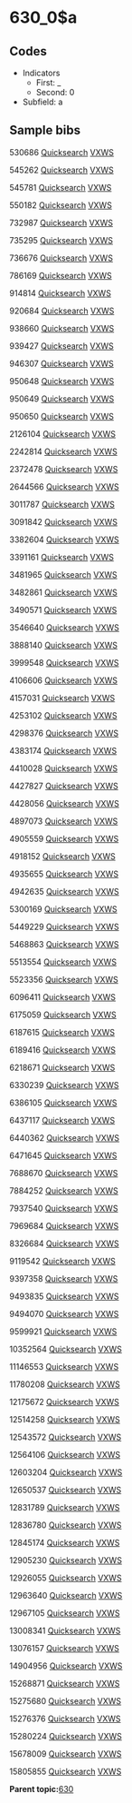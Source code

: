 # 630\_0$a

## Codes

-   Indicators
    -   First: \_
    -   Second: 0
-   Subfield: a

## Sample bibs

530686 [Quicksearch](https://search.library.yale.edu/catalog/530686) [VXWS](http://prodorbis.library.yale.edu:7014/vxws/GetHoldingsService?bibId=530686)

545262 [Quicksearch](https://search.library.yale.edu/catalog/545262) [VXWS](http://prodorbis.library.yale.edu:7014/vxws/GetHoldingsService?bibId=545262)

545781 [Quicksearch](https://search.library.yale.edu/catalog/545781) [VXWS](http://prodorbis.library.yale.edu:7014/vxws/GetHoldingsService?bibId=545781)

550182 [Quicksearch](https://search.library.yale.edu/catalog/550182) [VXWS](http://prodorbis.library.yale.edu:7014/vxws/GetHoldingsService?bibId=550182)

732987 [Quicksearch](https://search.library.yale.edu/catalog/732987) [VXWS](http://prodorbis.library.yale.edu:7014/vxws/GetHoldingsService?bibId=732987)

735295 [Quicksearch](https://search.library.yale.edu/catalog/735295) [VXWS](http://prodorbis.library.yale.edu:7014/vxws/GetHoldingsService?bibId=735295)

736676 [Quicksearch](https://search.library.yale.edu/catalog/736676) [VXWS](http://prodorbis.library.yale.edu:7014/vxws/GetHoldingsService?bibId=736676)

786169 [Quicksearch](https://search.library.yale.edu/catalog/786169) [VXWS](http://prodorbis.library.yale.edu:7014/vxws/GetHoldingsService?bibId=786169)

914814 [Quicksearch](https://search.library.yale.edu/catalog/914814) [VXWS](http://prodorbis.library.yale.edu:7014/vxws/GetHoldingsService?bibId=914814)

920684 [Quicksearch](https://search.library.yale.edu/catalog/920684) [VXWS](http://prodorbis.library.yale.edu:7014/vxws/GetHoldingsService?bibId=920684)

938660 [Quicksearch](https://search.library.yale.edu/catalog/938660) [VXWS](http://prodorbis.library.yale.edu:7014/vxws/GetHoldingsService?bibId=938660)

939427 [Quicksearch](https://search.library.yale.edu/catalog/939427) [VXWS](http://prodorbis.library.yale.edu:7014/vxws/GetHoldingsService?bibId=939427)

946307 [Quicksearch](https://search.library.yale.edu/catalog/946307) [VXWS](http://prodorbis.library.yale.edu:7014/vxws/GetHoldingsService?bibId=946307)

950648 [Quicksearch](https://search.library.yale.edu/catalog/950648) [VXWS](http://prodorbis.library.yale.edu:7014/vxws/GetHoldingsService?bibId=950648)

950649 [Quicksearch](https://search.library.yale.edu/catalog/950649) [VXWS](http://prodorbis.library.yale.edu:7014/vxws/GetHoldingsService?bibId=950649)

950650 [Quicksearch](https://search.library.yale.edu/catalog/950650) [VXWS](http://prodorbis.library.yale.edu:7014/vxws/GetHoldingsService?bibId=950650)

2126104 [Quicksearch](https://search.library.yale.edu/catalog/2126104) [VXWS](http://prodorbis.library.yale.edu:7014/vxws/GetHoldingsService?bibId=2126104)

2242814 [Quicksearch](https://search.library.yale.edu/catalog/2242814) [VXWS](http://prodorbis.library.yale.edu:7014/vxws/GetHoldingsService?bibId=2242814)

2372478 [Quicksearch](https://search.library.yale.edu/catalog/2372478) [VXWS](http://prodorbis.library.yale.edu:7014/vxws/GetHoldingsService?bibId=2372478)

2644566 [Quicksearch](https://search.library.yale.edu/catalog/2644566) [VXWS](http://prodorbis.library.yale.edu:7014/vxws/GetHoldingsService?bibId=2644566)

3011787 [Quicksearch](https://search.library.yale.edu/catalog/3011787) [VXWS](http://prodorbis.library.yale.edu:7014/vxws/GetHoldingsService?bibId=3011787)

3091842 [Quicksearch](https://search.library.yale.edu/catalog/3091842) [VXWS](http://prodorbis.library.yale.edu:7014/vxws/GetHoldingsService?bibId=3091842)

3382604 [Quicksearch](https://search.library.yale.edu/catalog/3382604) [VXWS](http://prodorbis.library.yale.edu:7014/vxws/GetHoldingsService?bibId=3382604)

3391161 [Quicksearch](https://search.library.yale.edu/catalog/3391161) [VXWS](http://prodorbis.library.yale.edu:7014/vxws/GetHoldingsService?bibId=3391161)

3481965 [Quicksearch](https://search.library.yale.edu/catalog/3481965) [VXWS](http://prodorbis.library.yale.edu:7014/vxws/GetHoldingsService?bibId=3481965)

3482861 [Quicksearch](https://search.library.yale.edu/catalog/3482861) [VXWS](http://prodorbis.library.yale.edu:7014/vxws/GetHoldingsService?bibId=3482861)

3490571 [Quicksearch](https://search.library.yale.edu/catalog/3490571) [VXWS](http://prodorbis.library.yale.edu:7014/vxws/GetHoldingsService?bibId=3490571)

3546640 [Quicksearch](https://search.library.yale.edu/catalog/3546640) [VXWS](http://prodorbis.library.yale.edu:7014/vxws/GetHoldingsService?bibId=3546640)

3888140 [Quicksearch](https://search.library.yale.edu/catalog/3888140) [VXWS](http://prodorbis.library.yale.edu:7014/vxws/GetHoldingsService?bibId=3888140)

3999548 [Quicksearch](https://search.library.yale.edu/catalog/3999548) [VXWS](http://prodorbis.library.yale.edu:7014/vxws/GetHoldingsService?bibId=3999548)

4106606 [Quicksearch](https://search.library.yale.edu/catalog/4106606) [VXWS](http://prodorbis.library.yale.edu:7014/vxws/GetHoldingsService?bibId=4106606)

4157031 [Quicksearch](https://search.library.yale.edu/catalog/4157031) [VXWS](http://prodorbis.library.yale.edu:7014/vxws/GetHoldingsService?bibId=4157031)

4253102 [Quicksearch](https://search.library.yale.edu/catalog/4253102) [VXWS](http://prodorbis.library.yale.edu:7014/vxws/GetHoldingsService?bibId=4253102)

4298376 [Quicksearch](https://search.library.yale.edu/catalog/4298376) [VXWS](http://prodorbis.library.yale.edu:7014/vxws/GetHoldingsService?bibId=4298376)

4383174 [Quicksearch](https://search.library.yale.edu/catalog/4383174) [VXWS](http://prodorbis.library.yale.edu:7014/vxws/GetHoldingsService?bibId=4383174)

4410028 [Quicksearch](https://search.library.yale.edu/catalog/4410028) [VXWS](http://prodorbis.library.yale.edu:7014/vxws/GetHoldingsService?bibId=4410028)

4427827 [Quicksearch](https://search.library.yale.edu/catalog/4427827) [VXWS](http://prodorbis.library.yale.edu:7014/vxws/GetHoldingsService?bibId=4427827)

4428056 [Quicksearch](https://search.library.yale.edu/catalog/4428056) [VXWS](http://prodorbis.library.yale.edu:7014/vxws/GetHoldingsService?bibId=4428056)

4897073 [Quicksearch](https://search.library.yale.edu/catalog/4897073) [VXWS](http://prodorbis.library.yale.edu:7014/vxws/GetHoldingsService?bibId=4897073)

4905559 [Quicksearch](https://search.library.yale.edu/catalog/4905559) [VXWS](http://prodorbis.library.yale.edu:7014/vxws/GetHoldingsService?bibId=4905559)

4918152 [Quicksearch](https://search.library.yale.edu/catalog/4918152) [VXWS](http://prodorbis.library.yale.edu:7014/vxws/GetHoldingsService?bibId=4918152)

4935655 [Quicksearch](https://search.library.yale.edu/catalog/4935655) [VXWS](http://prodorbis.library.yale.edu:7014/vxws/GetHoldingsService?bibId=4935655)

4942635 [Quicksearch](https://search.library.yale.edu/catalog/4942635) [VXWS](http://prodorbis.library.yale.edu:7014/vxws/GetHoldingsService?bibId=4942635)

5300169 [Quicksearch](https://search.library.yale.edu/catalog/5300169) [VXWS](http://prodorbis.library.yale.edu:7014/vxws/GetHoldingsService?bibId=5300169)

5449229 [Quicksearch](https://search.library.yale.edu/catalog/5449229) [VXWS](http://prodorbis.library.yale.edu:7014/vxws/GetHoldingsService?bibId=5449229)

5468863 [Quicksearch](https://search.library.yale.edu/catalog/5468863) [VXWS](http://prodorbis.library.yale.edu:7014/vxws/GetHoldingsService?bibId=5468863)

5513554 [Quicksearch](https://search.library.yale.edu/catalog/5513554) [VXWS](http://prodorbis.library.yale.edu:7014/vxws/GetHoldingsService?bibId=5513554)

5523356 [Quicksearch](https://search.library.yale.edu/catalog/5523356) [VXWS](http://prodorbis.library.yale.edu:7014/vxws/GetHoldingsService?bibId=5523356)

6096411 [Quicksearch](https://search.library.yale.edu/catalog/6096411) [VXWS](http://prodorbis.library.yale.edu:7014/vxws/GetHoldingsService?bibId=6096411)

6175059 [Quicksearch](https://search.library.yale.edu/catalog/6175059) [VXWS](http://prodorbis.library.yale.edu:7014/vxws/GetHoldingsService?bibId=6175059)

6187615 [Quicksearch](https://search.library.yale.edu/catalog/6187615) [VXWS](http://prodorbis.library.yale.edu:7014/vxws/GetHoldingsService?bibId=6187615)

6189416 [Quicksearch](https://search.library.yale.edu/catalog/6189416) [VXWS](http://prodorbis.library.yale.edu:7014/vxws/GetHoldingsService?bibId=6189416)

6218671 [Quicksearch](https://search.library.yale.edu/catalog/6218671) [VXWS](http://prodorbis.library.yale.edu:7014/vxws/GetHoldingsService?bibId=6218671)

6330239 [Quicksearch](https://search.library.yale.edu/catalog/6330239) [VXWS](http://prodorbis.library.yale.edu:7014/vxws/GetHoldingsService?bibId=6330239)

6386105 [Quicksearch](https://search.library.yale.edu/catalog/6386105) [VXWS](http://prodorbis.library.yale.edu:7014/vxws/GetHoldingsService?bibId=6386105)

6437117 [Quicksearch](https://search.library.yale.edu/catalog/6437117) [VXWS](http://prodorbis.library.yale.edu:7014/vxws/GetHoldingsService?bibId=6437117)

6440362 [Quicksearch](https://search.library.yale.edu/catalog/6440362) [VXWS](http://prodorbis.library.yale.edu:7014/vxws/GetHoldingsService?bibId=6440362)

6471645 [Quicksearch](https://search.library.yale.edu/catalog/6471645) [VXWS](http://prodorbis.library.yale.edu:7014/vxws/GetHoldingsService?bibId=6471645)

7688670 [Quicksearch](https://search.library.yale.edu/catalog/7688670) [VXWS](http://prodorbis.library.yale.edu:7014/vxws/GetHoldingsService?bibId=7688670)

7884252 [Quicksearch](https://search.library.yale.edu/catalog/7884252) [VXWS](http://prodorbis.library.yale.edu:7014/vxws/GetHoldingsService?bibId=7884252)

7937540 [Quicksearch](https://search.library.yale.edu/catalog/7937540) [VXWS](http://prodorbis.library.yale.edu:7014/vxws/GetHoldingsService?bibId=7937540)

7969684 [Quicksearch](https://search.library.yale.edu/catalog/7969684) [VXWS](http://prodorbis.library.yale.edu:7014/vxws/GetHoldingsService?bibId=7969684)

8326684 [Quicksearch](https://search.library.yale.edu/catalog/8326684) [VXWS](http://prodorbis.library.yale.edu:7014/vxws/GetHoldingsService?bibId=8326684)

9119542 [Quicksearch](https://search.library.yale.edu/catalog/9119542) [VXWS](http://prodorbis.library.yale.edu:7014/vxws/GetHoldingsService?bibId=9119542)

9397358 [Quicksearch](https://search.library.yale.edu/catalog/9397358) [VXWS](http://prodorbis.library.yale.edu:7014/vxws/GetHoldingsService?bibId=9397358)

9493835 [Quicksearch](https://search.library.yale.edu/catalog/9493835) [VXWS](http://prodorbis.library.yale.edu:7014/vxws/GetHoldingsService?bibId=9493835)

9494070 [Quicksearch](https://search.library.yale.edu/catalog/9494070) [VXWS](http://prodorbis.library.yale.edu:7014/vxws/GetHoldingsService?bibId=9494070)

9599921 [Quicksearch](https://search.library.yale.edu/catalog/9599921) [VXWS](http://prodorbis.library.yale.edu:7014/vxws/GetHoldingsService?bibId=9599921)

10352564 [Quicksearch](https://search.library.yale.edu/catalog/10352564) [VXWS](http://prodorbis.library.yale.edu:7014/vxws/GetHoldingsService?bibId=10352564)

11146553 [Quicksearch](https://search.library.yale.edu/catalog/11146553) [VXWS](http://prodorbis.library.yale.edu:7014/vxws/GetHoldingsService?bibId=11146553)

11780208 [Quicksearch](https://search.library.yale.edu/catalog/11780208) [VXWS](http://prodorbis.library.yale.edu:7014/vxws/GetHoldingsService?bibId=11780208)

12175672 [Quicksearch](https://search.library.yale.edu/catalog/12175672) [VXWS](http://prodorbis.library.yale.edu:7014/vxws/GetHoldingsService?bibId=12175672)

12514258 [Quicksearch](https://search.library.yale.edu/catalog/12514258) [VXWS](http://prodorbis.library.yale.edu:7014/vxws/GetHoldingsService?bibId=12514258)

12543572 [Quicksearch](https://search.library.yale.edu/catalog/12543572) [VXWS](http://prodorbis.library.yale.edu:7014/vxws/GetHoldingsService?bibId=12543572)

12564106 [Quicksearch](https://search.library.yale.edu/catalog/12564106) [VXWS](http://prodorbis.library.yale.edu:7014/vxws/GetHoldingsService?bibId=12564106)

12603204 [Quicksearch](https://search.library.yale.edu/catalog/12603204) [VXWS](http://prodorbis.library.yale.edu:7014/vxws/GetHoldingsService?bibId=12603204)

12650537 [Quicksearch](https://search.library.yale.edu/catalog/12650537) [VXWS](http://prodorbis.library.yale.edu:7014/vxws/GetHoldingsService?bibId=12650537)

12831789 [Quicksearch](https://search.library.yale.edu/catalog/12831789) [VXWS](http://prodorbis.library.yale.edu:7014/vxws/GetHoldingsService?bibId=12831789)

12836780 [Quicksearch](https://search.library.yale.edu/catalog/12836780) [VXWS](http://prodorbis.library.yale.edu:7014/vxws/GetHoldingsService?bibId=12836780)

12845174 [Quicksearch](https://search.library.yale.edu/catalog/12845174) [VXWS](http://prodorbis.library.yale.edu:7014/vxws/GetHoldingsService?bibId=12845174)

12905230 [Quicksearch](https://search.library.yale.edu/catalog/12905230) [VXWS](http://prodorbis.library.yale.edu:7014/vxws/GetHoldingsService?bibId=12905230)

12926055 [Quicksearch](https://search.library.yale.edu/catalog/12926055) [VXWS](http://prodorbis.library.yale.edu:7014/vxws/GetHoldingsService?bibId=12926055)

12963640 [Quicksearch](https://search.library.yale.edu/catalog/12963640) [VXWS](http://prodorbis.library.yale.edu:7014/vxws/GetHoldingsService?bibId=12963640)

12967105 [Quicksearch](https://search.library.yale.edu/catalog/12967105) [VXWS](http://prodorbis.library.yale.edu:7014/vxws/GetHoldingsService?bibId=12967105)

13008341 [Quicksearch](https://search.library.yale.edu/catalog/13008341) [VXWS](http://prodorbis.library.yale.edu:7014/vxws/GetHoldingsService?bibId=13008341)

13076157 [Quicksearch](https://search.library.yale.edu/catalog/13076157) [VXWS](http://prodorbis.library.yale.edu:7014/vxws/GetHoldingsService?bibId=13076157)

14904956 [Quicksearch](https://search.library.yale.edu/catalog/14904956) [VXWS](http://prodorbis.library.yale.edu:7014/vxws/GetHoldingsService?bibId=14904956)

15268871 [Quicksearch](https://search.library.yale.edu/catalog/15268871) [VXWS](http://prodorbis.library.yale.edu:7014/vxws/GetHoldingsService?bibId=15268871)

15275680 [Quicksearch](https://search.library.yale.edu/catalog/15275680) [VXWS](http://prodorbis.library.yale.edu:7014/vxws/GetHoldingsService?bibId=15275680)

15276376 [Quicksearch](https://search.library.yale.edu/catalog/15276376) [VXWS](http://prodorbis.library.yale.edu:7014/vxws/GetHoldingsService?bibId=15276376)

15280224 [Quicksearch](https://search.library.yale.edu/catalog/15280224) [VXWS](http://prodorbis.library.yale.edu:7014/vxws/GetHoldingsService?bibId=15280224)

15678009 [Quicksearch](https://search.library.yale.edu/catalog/15678009) [VXWS](http://prodorbis.library.yale.edu:7014/vxws/GetHoldingsService?bibId=15678009)

15805855 [Quicksearch](https://search.library.yale.edu/catalog/15805855) [VXWS](http://prodorbis.library.yale.edu:7014/vxws/GetHoldingsService?bibId=15805855)

**Parent topic:**[630](../../tags/630/630.md)

